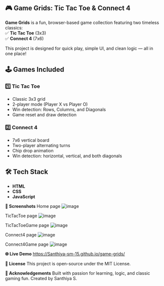 ## 🎮 Game Grids: Tic Tac Toe & Connect 4

**Game Grids** is a fun, browser-based game collection featuring two timeless classics:  
✅ **Tic Tac Toe** (3x3)  
✅ **Connect 4** (7x6)

This project is designed for quick play, simple UI, and clean logic — all in one place!


## 🕹️ Games Included

### 1️⃣ Tic Tac Toe
- Classic 3x3 grid
- 2-player mode (Player X vs Player O)
- Win detection: Rows, Columns, and Diagonals
- Game reset and draw detection

### 2️⃣ Connect 4
- 7x6 vertical board
- Two-player alternating turns
- Chip drop animation
- Win detection: horizontal, vertical, and both diagonals

## 🛠️ Tech Stack

- **HTML**
- **CSS**
- **JavaScript**

**📸 Screenshots** 
Home page
![image](https://github.com/user-attachments/assets/1d16c9d1-fd0a-4dd8-9e0e-79973631597c)

TicTacToe page
![image](https://github.com/user-attachments/assets/3ab15901-f6ad-4e78-845c-0e32c732e506)

TicTacToeGame page
![image](https://github.com/user-attachments/assets/92a0c7b9-964d-4de9-9000-fdded8f81704)

Connect4 page
![image](https://github.com/user-attachments/assets/f416a453-5147-48fc-8816-cd1c5b452353)

Connect4Game page
![image](https://github.com/user-attachments/assets/58c9d525-8109-4afc-a850-a51396255dda)


**🌐 Live Demo**
https://Santhiya-sm-15.github.io/game-grids/

**📄 License**
This project is open-source under the MIT License.

**🙌 Acknowledgements**
Built with passion for learning, logic, and classic gaming fun.
Created by Santhiya S.
